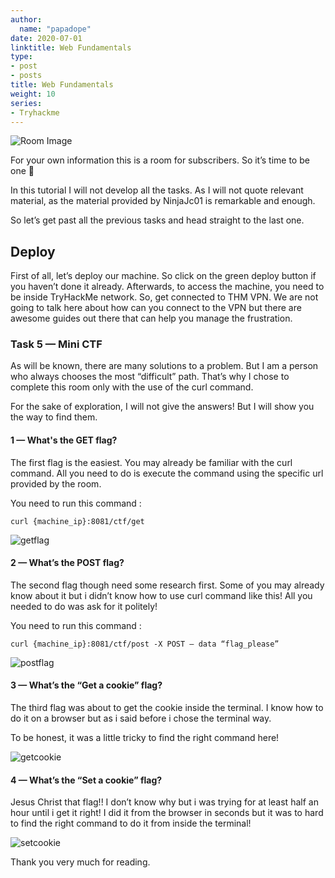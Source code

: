 ```yaml
---
author:
  name: "papadope"
date: 2020-07-01
linktitle: Web Fundamentals
type:
- post
- posts
title: Web Fundamentals
weight: 10
series:
- Tryhackme
---
```


![Room Image](/webfundamentals/roomphoto.png)

For your own information this is a room for subscribers. So it’s time to be one 🚀

In this tutorial I will not develop all the tasks. As I will not quote relevant material, as the material provided by NinjaJc01 is remarkable and enough.

So let’s get past all the previous tasks and head straight to the last one.

## Deploy

First of all, let’s deploy our machine. So click on the green deploy button if you haven’t done it already. Afterwards, to access the machine, you need to be inside TryHackMe network. So, get connected to THM VPN. We are not going to talk here about how can you connect to the VPN but there are awesome guides out there that can help you manage the frustration.

### Task 5 — Mini CTF

As will be known, there are many solutions to a problem.
But I am a person who always chooses the most “difficult” path. That’s why I chose to complete this room only with the use of the curl command.

For the sake of exploration, I will not give the answers! But I will show you the way to find them.

#### 1 — What's the GET flag?

Τhe first flag is the easiest. You may already be familiar with the curl command. All you need to do is execute the command using the specific url provided by the room.

You need to run this command :

``curl {machine_ip}:8081/ctf/get``

![getflag](/webfundamentals/getflag.jpeg)

#### 2 — What’s the POST flag?

The second flag though need some research first. Some of you may already know about it but i didn’t know how to use curl command like this! Αll you needed to do was ask for it politely!

You need to run this command :

``curl {machine_ip}:8081/ctf/post -X POST — data “flag_please”``

![postflag](/webfundamentals/postflag.jpeg)

#### 3 — What’s the “Get a cookie” flag?

The third flag was about to get the cookie inside the terminal. I know how to do it on a browser but as i said before i chose the terminal way.

To be honest, it was a little tricky to find the right command here!

![getcookie](/webfundamentals/terminalcookie.jpeg)

#### 4 — What’s the “Set a cookie” flag?

Jesus Christ that flag!! I don’t know why but i was trying for at least half an hour until i get it right! I did it from the browser in seconds but it was to hard to find the right command to do it from inside the terminal!

![setcookie](/webfundamentals/setcookie.jpeg)

Thank you very much for reading.